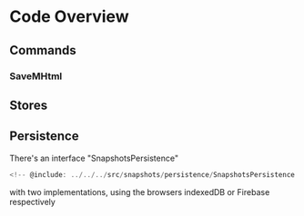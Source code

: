 # Code Overview

## Commands

### SaveMHtml


## Stores


## Persistence

There's an interface "SnapshotsPersistence"


```typescript
<!-- @include: ../../../src/snapshots/persistence/SnapshotsPersistence.ts -->
```

with two implementations, using the browsers indexedDB or Firebase respectively

